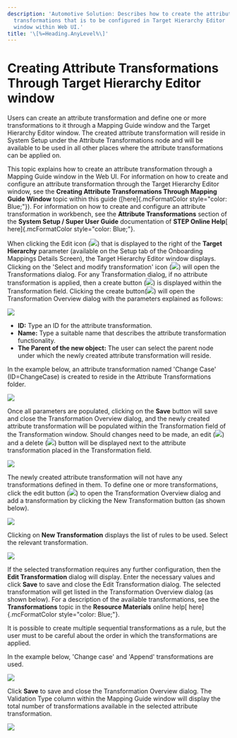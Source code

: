 ```yaml
---
description: 'Automotive Solution: Describes how to create the attribute
  transformations that is to be configured in Target Hierarchy Editor
  window within Web UI.'
title: '\[%=Heading.AnyLevel%\]'
---
```


Creating Attribute Transformations Through Target Hierarchy Editor window
=========================================================================

Users can create an attribute transformation and define one or more
transformations to it through a Mapping Guide window and the Target
Hierarchy Editor window. The created attribute transformation will
reside in System Setup under the Attribute Transformations node and will
be available to be used in all other places where the attribute
transformations can be applied on.

This topic explains how to create an attribute transformation through a
Mapping Guide window in the Web UI. For information on how to create and
configure an attribute transformation through the Target Hierarchy
Editor window, see the **Creating Attribute Transformations Through
Mapping Guide Window** topic within this guide ([here]{.mcFormatColor
style="color: Blue;"}). For information on how to create and configure
an attribute transformation in workbench, see the **Attribute
Transformations** section of the **System Setup / Super User Guide**
documentation of **STEP Online Help**[ here]{.mcFormatColor
style="color: Blue;"}.

When clicking the Edit icon
(![](../../../Resources/Images/Data%20Onboarding/Edit%20icon.png)) that
is displayed to the right of the **Target Hierarchy** parameter
(available on the Setup tab of the Onboarding Mappings Details Screen),
the Target Hierarchy Editor window displays. Clicking on the \'Select
and modify transformation\' icon
(![](../../../Resources/Images/Release%20Notes/9.3mp2/Select%20and%20modify.png))
will open the Transformations dialog. For any Transformation dialog, if
no attribute transformation is applied, then a create button
(![](../../../Resources/Images/Data%20Onboarding/Create%20transformation%20icon.png))
is displayed within the Transformation field. Clicking the create
button(![](../../../Resources/Images/Data%20Onboarding/Create%20transformation%20icon.png))
will open the Transformation Overview dialog with the parameters
explained as follows:

![](../../../Resources/Images/Data%20Onboarding/238.png)

-   **ID:** Type an ID for the attribute transformation.
-   **Name:** Type a suitable name that describes the attribute
    transformation functionality.
-   **The Parent of the new object:** The user can select the parent
    node under which the newly created attribute transformation will
    reside.

In the example below, an attribute transformation named \'Change Case\'
(ID=ChangeCase) is created to reside in the Attribute Transformations
folder.

![](../../../Resources/Images/Data%20Onboarding/224.png)

Once all parameters are populated, clicking on the **Save** button will
save and close the Transformation Overview dialog, and the newly created
attribute transformation will be populated within the Transformation
field of the Transformation window. Should changes need to be made, an
edit (![](../../../Resources/Images/Data%20Onboarding/Edit%20icon.png))
and a delete
(![](../../../Resources/Images/Data%20Onboarding/Delete%20icon.png))
button will be displayed next to the attribute transformation placed in
the Transformation field.

![](../../../Resources/Images/Data%20Onboarding/239.png)

The newly created attribute transformation will not have any
transformations defined in them. To define one or more transformations,
click the edit button
(![](../../../Resources/Images/Data%20Onboarding/Edit%20icon.png)) to
open the Transformation Overview dialog and add a transformation by
clicking the New Transformation button (as shown below).

![](../../../Resources/Images/Data%20Onboarding/240.png)

Clicking on **New Transformation** displays the list of rules to be
used. Select the relevant transformation.

![](../../../Resources/Images/Data%20Onboarding/227.png)

If the selected transformation requires any further configuration, then
the **Edit Transformation** dialog will display. Enter the necessary
values and click **Save** to save and close the Edit Transformation
dialog. The selected transformation will get listed in the
Transformation Overview dialog (as shown below). For a description of
the available transformations, see the **Transformations** topic in the
**Resource Materials** online help[ here]{.mcFormatColor
style="color: Blue;"}.

It is possible to create multiple sequential transformations as a rule,
but the user must to be careful about the order in which the
transformations are applied.

In the example below, \'Change case\' and \'Append\' transformations are
used.

![](../../../Resources/Images/Data%20Onboarding/228.png)

Click **Save** to save and close the Transformation Overview dialog. The
Validation Type column within the Mapping Guide window will display the
total number of transformations available in the selected attribute
transformation.

![](../../../Resources/Images/Data%20Onboarding/2020-04-22_00-42-28.png)
